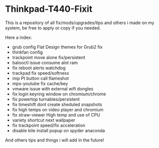 # Thinkpad-T440-Fixit
This is a repository of all fix/mods/upgrades/tips and others i made on my system, be free to apply or copy if you needed.

Here a index:

- grub config Flat Design themes for Grub2 fix
- thinkfan config
- trackpoint move alone fix/persistent
- balooctl issue consume alot ram 
- fix reboot alerts watchdog
- trackpad fix speed/softness
- imp Pt button call flameshot
- mps-youtube fix cache/key
- vmware issue with external wifi dongles
- fix login keyring window on chromium/chrome
- fix powertop turnables/persistent
- fix timeshift dont create sheduled snapshots
- fix high temps on video player and chromium
- fix straw-viewer High temp and use of CPU
- variety shortcut next wallpaper
- fix trackpoint speed/fix acceleration
- disable kite install popup on spyder anaconda

And others tips and things i will add in the future!
